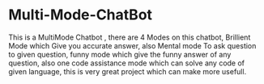 # Multi-Mode-ChatBot
This is a MultiMode Chatbot , there are 4 Modes on this chatbot, Brillient Mode which Give you accurate answer, also Mental mode To ask question to given question, funny mode which give the funny answer of any question, also one code assistance mode which can solve any code of given  language, this is very great project which can make more usefull.
